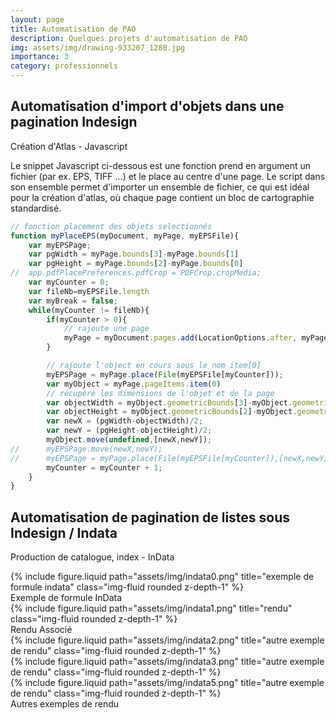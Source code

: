 ```yaml
---
layout: page
title: Automatisation de PAO
description: Quelques projets d'automatisation de PAO
img: assets/img/drawing-933207_1280.jpg
importance: 3
category: professionnels
---
```


## Automatisation d'import d'objets dans une pagination Indesign
Création d'Atlas - Javascript

Le snippet Javascript ci-dessous est une fonction prend en argument un fichier (par ex. EPS, TIFF ...) et le place au centre d'une page. Le script dans son ensemble permet d'importer un ensemble de fichier, ce qui est idéal pour la création d'atlas, où chaque page contient un bloc de cartographie standardisé.

```javascript
// fonction placement des objets selectionnés
function myPlaceEPS(myDocument, myPage, myEPSFile){
	var myEPSPage;
	var pgWidth = myPage.bounds[3]-myPage.bounds[1]
	var pgHeight = myPage.bounds[2]-myPage.bounds[0]
//	app.pdfPlacePreferences.pdfCrop = PDFCrop.cropMedia;
	var myCounter = 0;
	var fileNb=myEPSFile.length
	var myBreak = false;
	while(myCounter != fileNb){
		if(myCounter > 0){
			// rajoute une page
			myPage = myDocument.pages.add(LocationOptions.after, myPage);
		}

		// rajoute l'object en cours sous le nom item[0]
		myEPSPage = myPage.place(File(myEPSFile[myCounter]));
		var myObject = myPage.pageItems.item(0)
		// récupère les dimensions de l'objet et de la page
		var objectWidth = myObject.geometricBounds[3]-myObject.geometricBounds[1];
		var objectHeight = myObject.geometricBounds[2]-myObject.geometricBounds[0];;
		var newX = (pgWidth-objectWidth)/2;
		var newY = (pgHeight-objectHeight)/2;
		myObject.move(undefined,[newX,newY]);
//		myEPSPage.move(newX,newY);
//		myEPSPage = myPage.place(File(myEPSFile[myCounter]),[newX,newY]);
		myCounter = myCounter + 1;
	}
}
```


## Automatisation de pagination de listes sous Indesign / Indata
Production de catalogue, index - InData

<div class="row justify-content-sm-center">
  <div class="col-sm mt-6 mt-md-0">
    {% include figure.liquid path="assets/img/indata0.png" title="exemple de formule indata" class="img-fluid rounded z-depth-1" %}
    <div class="caption">Exemple de formule InData</div>
  </div>
  <div class="col-sm mt-6 mt-md-0">
    {% include figure.liquid path="assets/img/indata1.png" title="rendu" class="img-fluid rounded z-depth-1" %}    
    <div class="caption">Rendu Associé</div>
  </div>
</div>


<div class="row justify-content-sm-center">
  <div class="col-sm-4 mt-3 mt-md-0">
    {% include figure.liquid path="assets/img/indata2.png" title="autre exemple de rendu" class="img-fluid rounded z-depth-1" %}
  </div>
  <div class="col-sm-4 mt-3 mt-md-0">
    {% include figure.liquid path="assets/img/indata3.png" title="autre exemple de rendu" class="img-fluid rounded z-depth-1" %}
  </div>
  <div class="col-sm-4 mt-3 mt-md-0">
    {% include figure.liquid path="assets/img/indata5.png" title="autre exemple de rendu" class="img-fluid rounded z-depth-1" %}
  </div>
</div>
<div class="caption">Autres exemples de rendu</div>
